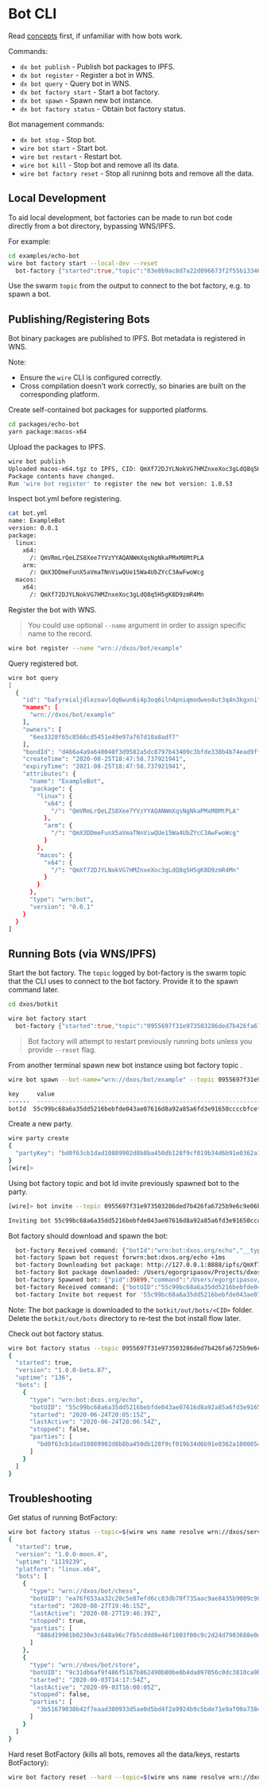 # Bot CLI

Read [concepts](https://github.com/dxos/sdk/tree/master/packages/botkit) first, if unfamiliar with how bots work.

Commands:

* `dx bot publish` - Publish bot packages to IPFS.
* `dx bot register` - Register a bot in WNS.
* `dx bot query` - Query bot in WNS.
* `dx bot factory start` - Start a bot factory.
* `dx bot spawn` - Spawn new bot instance.
* `dx bot factory status` - Obtain bot factory status.

Bot management commands: 

* `dx bot stop` - Stop bot.
* `wire bot start` - Start bot.
* `wire bot restart` - Restart bot.
* `wire bot kill` - Stop bot and remove all its data.
* `wire bot factory reset` - Stop all runinng bots and remove all the data.

## Local Development

To aid local development, bot factories can be made to run bot code directly from a bot directory, bypassing WNS/IPFS.

For example:

```bash
cd examples/echo-bot
wire bot factory start --local-dev --reset
  bot-factory {"started":true,"topic":"83e8b9ac8d7a22d096673f2f55b13346f225fd060fe869fab9c26042716753b5","peerId":"83e8b9ac8d7a22d096673f2f55b13346f225fd060fe869fab9c26042716753b5","localDev":true}
```

Use the swarm `topic` from the output to connect to the bot factory, e.g. to spawn a bot.

## Publishing/Registering Bots

Bot binary packages are published to IPFS. Bot metadata is registered in WNS.

Note:
* Ensure the `wire` CLI is configured correctly.
* Cross compilation doesn't work correctly, so binaries are built on the corresponding platform.


Create self-contained bot packages for supported platforms.

```bash
cd packages/echo-bot
yarn package:macos-x64
```

Upload the packages to IPFS.

```bash
wire bot publish
Uploaded macos-x64.tgz to IPFS, CID: QmXf72DJYLNokVG7HMZnxeXoc3gLdQ8q5H5gK8D9zmR4Mn
Package contents have changed.
Run 'wire bot register' to register the new bot version: 1.0.53
```

Inspect bot.yml before registering.

```bash
cat bot.yml
name: ExampleBot
version: 0.0.1
package:
  linux:
    x64:
      /: QmVRmLrQeLZS8Xee7YVzYYAQANWmXqsNgNkaPMxM8MtPLA
    arm:
      /: QmX3DDmeFunX5aVmaTNnViwQUe15Wa4UbZYcC3AwFwoWcg
  macos:
    x64:
      /: QmXf72DJYLNokVG7HMZnxeXoc3gLdQ8q5H5gK8D9zmR4Mn
```

Register the bot with WNS.

> You could use optional `--name` argument in order to assign specific name to the record.

```bash
wire bot register --name "wrn://dxos/bot/example"
```

Query registered bot.

```bash
wire bot query
[
  {
    "id": "bafyreialjdlezoavldq6wun6i4p3oq6iln4pniqmodweo4ut3q4n3kgxni",
    "names": [
      "wrn://dxos/bot/example"
    ],
    "owners": [
      "6ee3328f65c8566cd5451e49e97a767d10a8adf7"
    ],
    "bondId": "d466a4a9a640040f3d9582a5dc8797b43409c3bfde338b4b74ead9ffa225b494",
    "createTime": "2020-08-25T18:47:58.737921941",
    "expiryTime": "2021-08-25T18:47:58.737921941",
    "attributes": {
      "name": "ExampleBot",
      "package": {
        "linux": {
          "x64": {
            "/": "QmVRmLrQeLZS8Xee7YVzYYAQANWmXqsNgNkaPMxM8MtPLA"
          },
          "arm": {
            "/": "QmX3DDmeFunX5aVmaTNnViwQUe15Wa4UbZYcC3AwFwoWcg"
          }
        },
        "macos": {
          "x64": {
            "/": "QmXf72DJYLNokVG7HMZnxeXoc3gLdQ8q5H5gK8D9zmR4Mn"
          }
        }
      },
      "type": "wrn:bot",
      "version": "0.0.1"
    }
  }
]
```

## Running Bots (via WNS/IPFS)

Start the bot factory. The `topic` logged by bot-factory is the swarm topic that the CLI uses to connect to the bot factory. Provide it to the spawn command later.

```bash
cd dxos/botkit

wire bot factory start
  bot-factory {"started":true,"topic":"0955697f31e973503286ded7b426fa6725b9e6c9e06ba112f537467b0a1beb1e","peerId":"0955697f31e973503286ded7b426fa6725b9e6c9e06ba112f537467b0a1beb1e","localDev":false}
```
> Bot factory will attempt to restart previously running bots unless you provide `--reset` flag.

From another terminal spawn new bot instance using bot factory topic .

```bash
wire bot spawn --bot-name="wrn://dxos/bot/example" --topic 0955697f31e973503286ded7b426fa6725b9e6c9e06ba112f537467b0a1beb1e

key     value
------  ----------------------------------------------------------------
botId  55c99bc68a6a35dd5216bebfde043ae07616d8a92a85a6fd3e91650ccccbfcef
```

Create a new party.

```bash
wire party create
{
  "partyKey": "bd0f63cb1dad10889902d8b8ba450db128f9cf019b34d6b91e0362a108085483"
}
[wire]>
```

Using bot factory topic and bot Id invite previously spawned bot to the party.

```bash
[wire]> bot invite --topic 0955697f31e973503286ded7b426fa6725b9e6c9e06ba112f537467b0a1beb1e --bot-id 55c99bc68a6a35dd5216bebfde043ae07616d8a92a85a6fd3e91650ccccbfcef

Inviting bot 55c99bc68a6a35dd5216bebfde043ae07616d8a92a85a6fd3e91650ccccbfcef to join 'bd0f63cb1dad10889902d8b8ba450db128f9cf019b34d6b91e0362a108085483' party with invitation: {"swarmKey":"c05c32751bb1a70fe70d801e4101c706c729f1bdf622f14cd3e9721effe1a2e8","invitation":"784cf2ab3ce3bb1be56dec738b9ab1d8a020cc95a54b619acdd084471f3ae154","hash":"3d36a6188a28a22f4b8f794ee9433cce6ca1b9b3"}
```

Bot factory should download and spawn the bot:

```bash
  bot-factory Received command: {"botId":"wrn:bot:dxos.org/echo","__type_url":"dxos.protocol.bot.Spawn"} +3m
  bot-factory Spawn bot request forwrn:bot:dxos.org/echo +1ms
  bot-factory Downloading bot package: http://127.0.0.1:8888/ipfs/QmXf72DJYLNokVG7HMZnxeXoc3gLdQ8q5H5gK8D9zmR4Mn +678ms
  bot-factory Bot package downloaded: /Users/egorgripasov/Projects/dxos/tests/botfactory/out/bots/QmV4MRDvTyrBfVVk7aXUxYtRWYWkv86pSYVME49XMHJ6xj +1s
  bot-factory Spawned bot: {"pid":39899,"command":"/Users/egorgripasov/Projects/dxos/tests/botfactory/out/bots/QmV4MRDvTyrBfVVk7aXUxYtRWYWkv86pSYVME49XMHJ6xj/main.bin","args":[],"wireEnv":{"WIRE_BOT_IPC_SERVER":"bot-39752","WIRE_BOT_UID":"55c99bc68a6a35dd5216bebfde043ae07616d8a92a85a6fd3e91650ccccbfcef","WIRE_BOT_NAME":"bot:Store Pygmy Marmoset","WIRE_BOT_CWD":"/Users/egorgripasov/Projects/dxos/tests/botfactory/out/bots/QmV4MRDvTyrBfVVk7aXUxYtRWYWkv86pSYVME49XMHJ6xj/.bots/55c99bc68a6a35dd5216bebfde043ae07616d8a92a85a6fd3e91650ccccbfcef","WIRE_BOT_RESTARTED":false},"cwd":"/Users/egorgripasov/Projects/dxos/tests/botfactory/out/bots/QmV4MRDvTyrBfVVk7aXUxYtRWYWkv86pSYVME49XMHJ6xj/.bots/55c99bc68a6a35dd5216bebfde043ae07616d8a92a85a6fd3e91650ccccbfcef"} +20ms
  bot-factory Received command: {"botUID":"55c99bc68a6a35dd5216bebfde043ae07616d8a92a85a6fd3e91650ccccbfcef","topic":"bd0f63cb1dad10889902d8b8ba450db128f9cf019b34d6b91e0362a108085483","modelOptions":"{}","invitation":"{\"swarmKey\":\"35769cec26533f9f4b4bb889320e473343902a9a8a210089b986e2cbd4ce47b9\",\"invitation\":\"bd996bd739be0187266830186d61fcbed21eece6c26c92be20c146b35ba28cf1\",\"hash\":\"a19549792f280a43d5fc9ad628393167a83fa744\"}","__type_url":"dxos.protocol.bot.Invite"} +3s
  bot-factory Invite bot request for '55c99bc68a6a35dd5216bebfde043ae07616d8a92a85a6fd3e91650ccccbfcef': {"botUID":"55c99bc68a6a35dd5216bebfde043ae07616d8a92a85a6fd3e91650ccccbfcef","topic":"bd0f63cb1dad10889902d8b8ba450db128f9cf019b34d6b91e0362a108085483","modelOptions":"{}","invitation":"{\"swarmKey\":\"35769cec26533f9f4b4bb889320e473343902a9a8a210089b986e2cbd4ce47b9\",\"invitation\":\"bd996bd739be0187266830186d61fcbed21eece6c26c92be20c146b35ba28cf1\",\"hash\":\"a19549792f280a43d5fc9ad628393167a83fa744\"}","__type_url":"dxos.protocol.bot.Invite"} +0ms
```

Note: The bot package is downloaded to the `botkit/out/bots/<CID>` folder. Delete the `botkit/out/bots` directory to re-test the bot install flow later.

Check out bot factory status.

```bash
wire bot factory status --topic 0955697f31e973503286ded7b426fa6725b9e6c9e06ba112f537467b0a1beb1e | jq
{
  "started": true,
  "version": "1.0.0-beta.87",
  "uptime": "136",
  "bots": [
    {
      "type": "wrn:bot:dxos.org/echo",
      "botUID": "55c99bc68a6a35dd5216bebfde043ae07616d8a92a85a6fd3e91650ccccbfcef",
      "started": "2020-06-24T20:05:15Z",
      "lastActive": "2020-06-24T20:06:54Z",
      "stopped": false,
      "parties": [
        "bd0f63cb1dad10889902d8b8ba450db128f9cf019b34d6b91e0362a108085483"
      ]
    }
  ]
}
```

## Troubleshooting

Get status of running BotFactory:

```bash
wire bot factory status --topic=$(wire wns name resolve wrn://dxos/service/bot-factory/apollo1 | jq -r '.records[0].attributes.topic') | jq
{
  "started": true,
  "version": "1.0.0-moon.4",
  "uptime": "1119239",
  "platform": "linux.x64",
  "bots": [
    {
      "type": "wrn://dxos/bot/chess",
      "botUID": "ea76f653aa32c20c5e87efd6cc83db70f735aac9ae8435b9009c988346aeea6e",
      "started": "2020-08-27T19:46:15Z",
      "lastActive": "2020-08-27T19:46:39Z",
      "stopped": true,
      "parties": [
        "886d19901b0230e3c648a96c7fb5cddd8e46f1803f00c9c2d24d7903688e0d36"
      ]
    },
    {
      "type": "wrn://dxos/bot/store",
      "botUID": "9c31db6af9f486f5167b862490b80be0b4da097056c0dc3810ca9b50ec60983d",
      "started": "2020-09-03T14:17:54Z",
      "lastActive": "2020-09-03T16:00:05Z",
      "stopped": false,
      "parties": [
        "3b51679030b42f7eaad380933d5ae0d5bd4f2a9924b9c5bde71e9af00a738c99"
      ]
    }
  ]
}
```

Hard reset BotFactory (kills all bots, removes all the data/keys, restarts BotFactory):

```bash
wire bot factory reset --hard --topic=$(wire wns name resolve wrn://dxos/service/bot-factory/apollo2 | jq -r '.records[0].attributes.topic')
```
